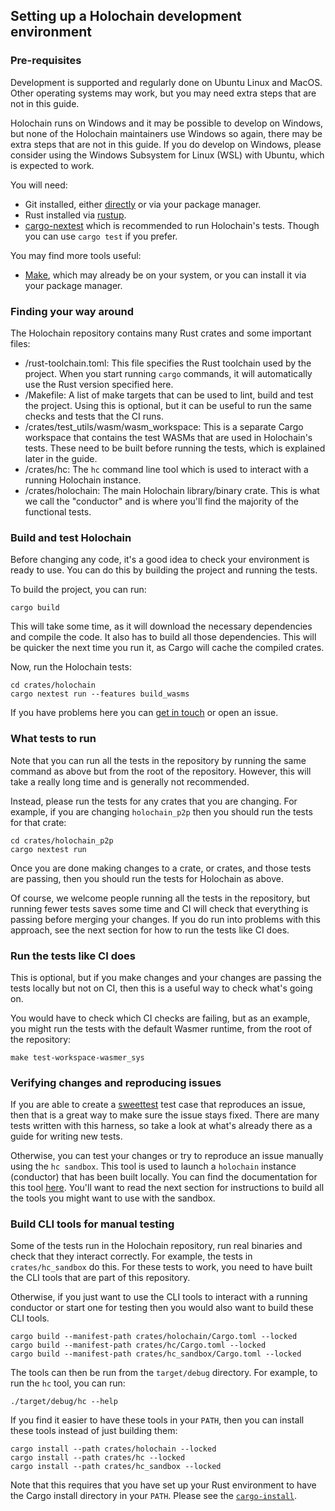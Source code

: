 ## Setting up a Holochain development environment

### Pre-requisites

Development is supported and regularly done on Ubuntu Linux and MacOS. Other operating systems may work, but you may
need extra steps that are not in this guide. 

Holochain runs on Windows and it may be possible to develop on Windows, but none of the Holochain maintainers use 
Windows so again, there may be extra steps that are not in this guide. If you do develop on Windows, please consider
using the Windows Subsystem for Linux (WSL) with Ubuntu, which is expected to work.

You will need:
- Git installed, either [directly](https://git-scm.com/downloads) or via your package manager.
- Rust installed via [rustup](https://www.rust-lang.org/tools/install).
- [cargo-nextest](https://nexte.st/) which is recommended to run Holochain's tests. Though you can use `cargo test` if you prefer.

You may find more tools useful:
- [Make](https://www.gnu.org/software/make/), which may already be on your system, or you can install it via your package manager.

### Finding your way around

The Holochain repository contains many Rust crates and some important files:
- /rust-toolchain.toml: This file specifies the Rust toolchain used by the project. When you start running `cargo`
  commands, it will automatically use the Rust version specified here.
- /Makefile: A list of make targets that can be used to lint, build and test the project. Using this is optional, but it
  can be useful to run the same checks and tests that the CI runs.
- /crates/test_utils/wasm/wasm_workspace: This is a separate Cargo workspace that contains the test WASMs that are used
  in Holochain's tests. These need to be built before running the tests, which is explained later in the guide.
- /crates/hc: The `hc` command line tool which is used to interact with a running Holochain instance.
- /crates/holochain: The main Holochain library/binary crate. This is what we call the "conductor" and is where you'll
  find the majority of the functional tests.

### Build and test Holochain

Before changing any code, it's a good idea to check your environment is ready to use. You can do this by building the 
project and running the tests.

To build the project, you can run:
```shell
cargo build
```

This will take some time, as it will download the necessary dependencies and compile the code. It also has to build all
those dependencies. This will be quicker the next time you run it, as Cargo will cache the compiled crates.

Now, run the Holochain tests:

```shell
cd crates/holochain
cargo nextest run --features build_wasms
```

If you have problems here you can [get in touch](https://github.com/holochain/holochain/blob/develop/CONTRIBUTING.md#coordination) 
or open an issue.

### What tests to run

Note that you can run all the tests in the repository by running the same command as above but from the root of the 
repository. However, this will take a really long time and is generally not recommended.

Instead, please run the tests for any crates that you are changing. For example, if you are changing `holochain_p2p`
then you should run the tests for that crate:

```shell
cd crates/holochain_p2p
cargo nextest run
```

Once you are done making changes to a crate, or crates, and those tests are passing, then you should run the tests for
Holochain as above.

Of course, we welcome people running all the tests in the repository, but running fewer tests saves some time and CI
will check that everything is passing before merging your changes. If you do run into problems with this approach,
see the next section for how to run the tests like CI does.

### Run the tests like CI does

This is optional, but if you make changes and your changes are passing the tests locally but not on CI, then this 
is a useful way to check what's going on.

You would have to check which CI checks are failing, but as an example, you might run the tests with the default Wasmer
runtime, from the root of the repository:

```shell
make test-workspace-wasmer_sys
```

### Verifying changes and reproducing issues

If you are able to create a [sweettest](https://github.com/holochain/holochain/tree/develop/crates/holochain/src/sweettest) 
test case that reproduces an issue, then that is a great way to make sure the issue stays fixed. There are many tests 
written with this harness, so take a look at what's already there as a guide for writing new tests.

Otherwise, you can test your changes or try to reproduce an issue manually using the `hc sandbox`. This tool is used to 
launch a `holochain` instance (conductor) that has been built locally. You can find the documentation for this tool [here](https://github.com/holochain/holochain/blob/develop/crates/hc_sandbox/README.md).
You'll want to read the next section for instructions to build all the tools you might want to use with the sandbox.

### Build CLI tools for manual testing

Some of the tests run in the Holochain repository, run real binaries and check that they interact correctly. For example,
the tests in `crates/hc_sandbox` do this. For these tests to work, you need to have built the CLI tools that are part
of this repository.

Otherwise, if you just want to use the CLI tools to interact with a running conductor or start one for testing then 
you would also want to build these CLI tools.

```shell
cargo build --manifest-path crates/holochain/Cargo.toml --locked
cargo build --manifest-path crates/hc/Cargo.toml --locked
cargo build --manifest-path crates/hc_sandbox/Cargo.toml --locked
```

The tools can then be run from the `target/debug` directory. For example, to run the `hc` tool, you can run:

```shell
./target/debug/hc --help
```

If you find it easier to have these tools in your `PATH`, then you can install these tools instead of just building them:

```shell
cargo install --path crates/holochain --locked
cargo install --path crates/hc --locked
cargo install --path crates/hc_sandbox --locked
```

Note that this requires that you have set up your Rust environment to have the Cargo install directory in your `PATH`.
Please see the [`cargo-install`](https://doc.rust-lang.org/cargo/commands/cargo-install.html).
